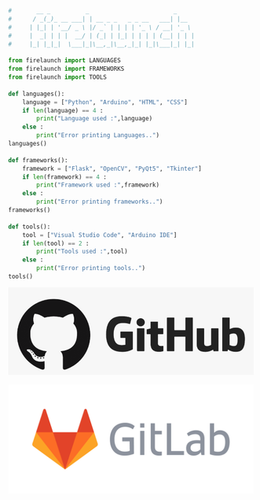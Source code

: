 ```python
#       __ _          _                        _     
#      / _(_)_ __ ___| | __ _ _   _ _ __   ___| |__  
#     | |_| | '__/ _ \ |/ _` | | | | '_ \ / __| '_ \ 
#     |  _| | | |  __/ | (_| | |_| | | | | (__| | | |
#     |_| |_|_|  \___|_|\__,_|\__,_|_| |_|\___|_| |_|

from firelaunch import LANGUAGES
from firelaunch import FRAMEWORKS
from firelaunch import TOOLS     

def languages():
    language = ["Python", "Arduino", "HTML", "CSS"]  
    if len(language) == 4 :
        print("Language used :",language)
    else :
        print("Error printing Languages..")
languages()

def frameworks():
    framework = ["Flask", "OpenCV", "PyQt5", "Tkinter"]  
    if len(framework) == 4 :
        print("Framework used :",framework)
    else :
        print("Error printing frameworks..")
frameworks()

def tools():
    tool = ["Visual Studio Code", "Arduino IDE"]  
    if len(tool) == 2 :
        print("Tools used :",tool)
    else :
        print("Error printing tools..")
tools()

```
<a href = "https://github.com/firelaunch" targer = "new" rel = "noopener"><img src = "github.png" width = "500"></a><br><br>
<a href = "https://gitlab.com/firelaunch" targer = "new" rel = "noopener"><img src = "gitlab.png" width = "500"></a>
